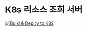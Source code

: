 # K8s 리소스 조회 서버

[![Build & Deploy to K8S](https://github.com/shp7724/k8s-resource-monitor/actions/workflows/deploy.yaml/badge.svg?branch=main)](https://github.com/shp7724/k8s-resource-monitor/actions/workflows/deploy.yaml)

